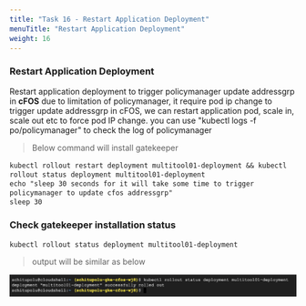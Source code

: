 ```yaml
---
title: "Task 16 - Restart Application Deployment"
menuTitle: "Restart Application Deployment"
weight: 16
---
```


### Restart Application Deployment

Restart application deployment to trigger policymanager update addressgrp in **cFOS** due to limitation of policymanager, it require pod ip change to trigger update addressgrp in cFOS, we can restart application pod, scale in, scale out etc to force pod IP change. you can use "kubectl logs -f po/policymanager" to check the log of policymanager

> Below command will install gatekeeper

```
kubectl rollout restart deployment multitool01-deployment && kubectl rollout status deployment multitool01-deployment
echo "sleep 30 seconds for it will take some time to trigger policymanager to update cfos addressgrp"
sleep 30
```

### Check gatekeeper installation status

```
kubectl rollout status deployment multitool01-deployment
```

> output will be similar as below

![envOutput](restart-app.png)
